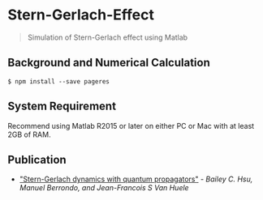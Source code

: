 # Stern-Gerlach-Effect
>Simulation of Stern-Gerlach effect using Matlab

## Background and Numerical Calculation
```
$ npm install --save pageres
```

## System Requirement
Recommend using Matlab R2015 or later on either PC or Mac with at least 2GB of RAM.


## Publication
- ["Stern-Gerlach dynamics with quantum propagators"](http://journals.aps.org/pra/abstract/10.1103/PhysRevA.83.012109) - *Bailey C. Hsu, Manuel Berrondo, and Jean-Francois S Van Huele*



 
 
